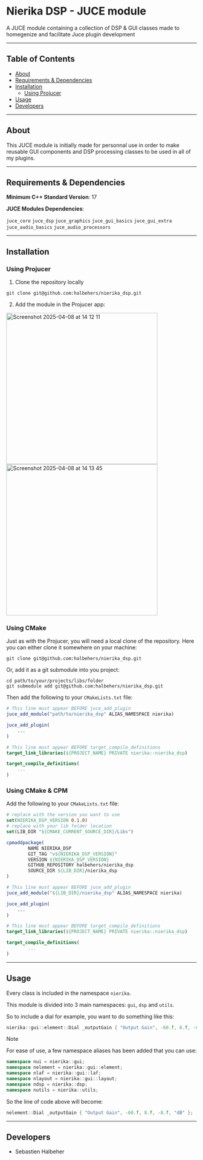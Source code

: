 # Nierika DSP - JUCE module

A JUCE module containing a collection of DSP &amp; GUI classes made to homegenize and facilitate Juce plugin development

---

## Table of Contents

- [About](#about)
- [Requirements & Dependencies](#requirements--dependencies)
- [Installation](#installation)
  - [Using Projucer](#using-projucer)
- [Usage](#usage)
- [Developers](#developers)

---

## About

This JUCE module is initially made for personnal use in order to make reusable GUI components and DSP processing classes to be used in all of my plugins.

---

## Requirements & Dependencies

**Minimum C++ Standard Version**: 17

**JUCE Modules Dependencies**:

`juce_core` `juce_dsp` `juce_graphics` `juce_gui_basics` `juce_gui_extra` `juce_audio_basics` `juce_audio_processors`

---

## Installation

### Using Projucer

1. Clone the repository locally
```shell
git clone git@github.com:halbehers/nierika_dsp.git
```

2. Add the module in the Projucer app:

<span>
<img width="400" alt="Screenshot 2025-04-08 at 14 12 11" src="https://github.com/user-attachments/assets/85a46d77-a872-47b7-ac43-5f47a4e2fc05" />
</span>
<span>
<img width="400" alt="Screenshot 2025-04-08 at 14 13 45" src="https://github.com/user-attachments/assets/a9a5efda-7401-41c6-ab8f-505cf325f38f" />
</span>

### Using CMake

Just as with the Projucer, you will need a local clone of the repository.
Here you can either clone it somewhere on your machine:
```shell
git clone git@github.com:halbehers/nierika_dsp.git
```

Or, add it as a git submodule into you project:
```shell
cd path/to/your/projects/libs/folder
git submodule add git@github.com:halbehers/nierika_dsp.git
```


Then add the following to your `CMakeLists.txt` file:

```CMake
# This line must appear BEFORE juce_add_plugin
juce_add_module("path/to/nierika_dsp" ALIAS_NAMESPACE nierika)

juce_add_plugin(
    ...
)

# This line must appear BEFORE target_compile_definitions
target_link_libraries(${PROJECT_NAME} PRIVATE nierika::nierika_dsp)

target_compile_definitions(
    ...
)
```

### Using CMake & CPM

Add the following to your `CMakeLists.txt` file:

```CMake
# replace with the version you want to use
set(NIERIKA_DSP_VERSION 0.1.0)
# replace with your lib folder location
set(LIB_DIR "${CMAKE_CURRENT_SOURCE_DIR}/Libs")

cpmaddpackage(
        NAME NIERIKA_DSP
        GIT_TAG "v${NIERIKA_DSP_VERSION}"
        VERSION ${NIERIKA_DSP_VERSION}
        GITHUB_REPOSITORY halbehers/nierika_dsp
        SOURCE_DIR ${LIB_DIR}/nierika_dsp
)

# This line must appear BEFORE juce_add_plugin
juce_add_module("${LIB_DIR}/nierika_dsp" ALIAS_NAMESPACE nierika)

juce_add_plugin(
    ...
)

# This line must appear BEFORE target_compile_definitions
target_link_libraries(${PROJECT_NAME} PRIVATE nierika::nierika_dsp)

target_compile_definitions(
        ...
)
```

---

## Usage

Every class is included in the namespace `nierika`.

This module is divided into 3 main namespaces: `gui`, `dsp` and `utils`.

So to include a dial for example, you want to do something like this:

```c++
nierika::gui::element::Dial _outputGain { "Output Gain", -60.f, 8.f, -8.f, "dB" };
```

> [!NOTE]
> For ease of use, a few namespace aliases has been added that you can use:
> ```c++
> namespace nui = nierika::gui;
> namespace nelement = nierika::gui::element;
> namespace nlaf = nierika::gui::laf;
> namespace nlayout = nierika::gui::layout;
> namespace ndsp = nierika::dsp;
> namespace nutils = nierika::utils;
> ```
> So the line of code above will become:
> ```c++
> nelement::Dial _outputGain { "Output Gain", -60.f, 8.f, -8.f, "dB" };
> ```

---

## Developers

- Sebastien Halbeher
